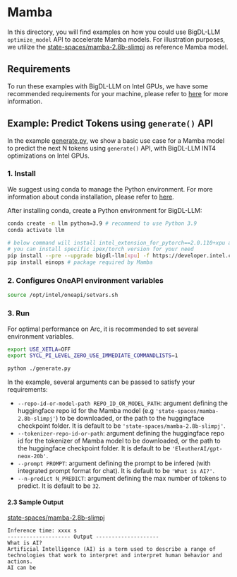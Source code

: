 # Mamba
In this directory, you will find examples on how you could use BigDL-LLM `optimize_model` API to accelerate Mamba models. For illustration purposes, we utilize the [state-spaces/mamba-2.8b-slimpj](https://huggingface.co/state-spaces/mamba-2.8b-slimpj) as reference Mamba model.

## Requirements
To run these examples with BigDL-LLM on Intel GPUs, we have some recommended requirements for your machine, please refer to [here](../README.md#recommended-requirements) for more information.

## Example: Predict Tokens using `generate()` API
In the example [generate.py](./generate.py), we show a basic use case for a Mamba model to predict the next N tokens using `generate()` API, with BigDL-LLM INT4 optimizations on Intel GPUs.
### 1. Install
We suggest using conda to manage the Python environment. For more information about conda installation, please refer to [here](https://docs.conda.io/en/latest/miniconda.html#).

After installing conda, create a Python environment for BigDL-LLM:
```bash
conda create -n llm python=3.9 # recommend to use Python 3.9
conda activate llm

# below command will install intel_extension_for_pytorch==2.0.110+xpu as default
# you can install specific ipex/torch version for your need
pip install --pre --upgrade bigdl-llm[xpu] -f https://developer.intel.com/ipex-whl-stable-xpu
pip install einops # package required by Mamba
```

### 2. Configures OneAPI environment variables
```bash
source /opt/intel/oneapi/setvars.sh
```

### 3. Run

For optimal performance on Arc, it is recommended to set several environment variables.

```bash
export USE_XETLA=OFF
export SYCL_PI_LEVEL_ZERO_USE_IMMEDIATE_COMMANDLISTS=1
```

```bash
python ./generate.py
```

In the example, several arguments can be passed to satisfy your requirements:

- `--repo-id-or-model-path REPO_ID_OR_MODEL_PATH`: argument defining the huggingface repo id for the Mamba model (e.g `'state-spaces/mamba-2.8b-slimpj'`) to be downloaded, or the path to the huggingface checkpoint folder. It is default to be `'state-spaces/mamba-2.8b-slimpj'`.
- `--tokenizer-repo-id-or-path`: argument defining the huggingface repo id for the tokenizer of Mamba model to be downloaded, or the path to the huggingface checkpoint folder.  It is default to be `'EleutherAI/gpt-neox-20b'`.
- `--prompt PROMPT`: argument defining the prompt to be infered (with integrated prompt format for chat). It is default to be `'What is AI?'`.
- `--n-predict N_PREDICT`: argument defining the max number of tokens to predict. It is default to be `32`.

#### 2.3 Sample Output
[state-spaces/mamba-2.8b-slimpj](https://huggingface.co/state-spaces/mamba-2.8b-slimpj)
```log
Inference time: xxxx s
-------------------- Output --------------------
What is AI?
Artificial Intelligence (AI) is a term used to describe a range of technologies that work to interpret and interpret human behavior and actions.
AI can be
```
